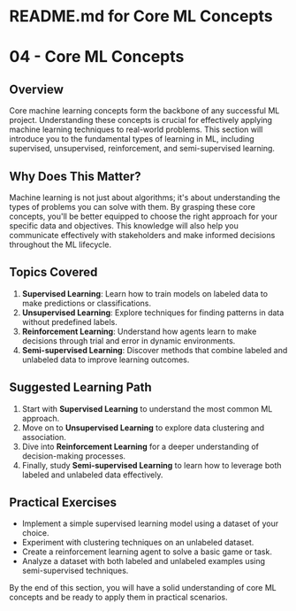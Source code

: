# README.md for Core ML Concepts

# 04 - Core ML Concepts

## Overview

Core machine learning concepts form the backbone of any successful ML project. Understanding these concepts is crucial for effectively applying machine learning techniques to real-world problems. This section will introduce you to the fundamental types of learning in ML, including supervised, unsupervised, reinforcement, and semi-supervised learning.

## Why Does This Matter?

Machine learning is not just about algorithms; it's about understanding the types of problems you can solve with them. By grasping these core concepts, you'll be better equipped to choose the right approach for your specific data and objectives. This knowledge will also help you communicate effectively with stakeholders and make informed decisions throughout the ML lifecycle.

## Topics Covered

1. **Supervised Learning**: Learn how to train models on labeled data to make predictions or classifications.
2. **Unsupervised Learning**: Explore techniques for finding patterns in data without predefined labels.
3. **Reinforcement Learning**: Understand how agents learn to make decisions through trial and error in dynamic environments.
4. **Semi-supervised Learning**: Discover methods that combine labeled and unlabeled data to improve learning outcomes.

## Suggested Learning Path

1. Start with **Supervised Learning** to understand the most common ML approach.
2. Move on to **Unsupervised Learning** to explore data clustering and association.
3. Dive into **Reinforcement Learning** for a deeper understanding of decision-making processes.
4. Finally, study **Semi-supervised Learning** to learn how to leverage both labeled and unlabeled data effectively.

## Practical Exercises

- Implement a simple supervised learning model using a dataset of your choice.
- Experiment with clustering techniques on an unlabeled dataset.
- Create a reinforcement learning agent to solve a basic game or task.
- Analyze a dataset with both labeled and unlabeled examples using semi-supervised techniques.

By the end of this section, you will have a solid understanding of core ML concepts and be ready to apply them in practical scenarios.